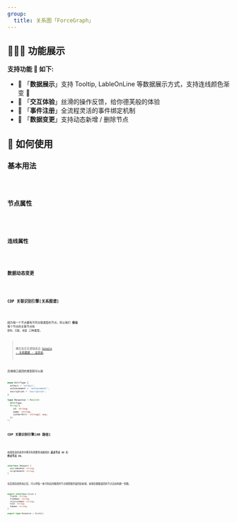```yaml
---
group:
  title: 关系图「ForceGraph」
---
```


## 💁🏻‍♀️ 功能展示

**支持功能 💪 如下:**

- 🚀 「**数据展示**」支持 Tooltip, LableOnLine 等数据展示方式，支持连线颜色渐变 🌈
- 🚀 「**交互体验**」丝滑的操作反馈，给你德芙般的体验
- 🚀 「**事件注册**」全流程灵活的事件绑定机制
- 🚀 「**数据变更**」支持动态新增 / 删除节点

## 🤔 如何使用

### 基本用法

<code src="./demo/base.tsx" />

### 节点属性

<code src="./demo/node.tsx" />

### 连线属性

<code src="./demo/link/index.tsx" />

### 数据动态变更

<code src="./demo/dynamic/index.tsx" />

### CDP 关联识别引擎\[关系图谱\]

<code src="./demo/AutoCase/index.tsx" />

因为每一个节点都有不同关联类型的节点，所以我们 **假设** 每个节点的关联节点有 `影响`、`归属`、`成就` 三种类型。

> 概念及交互逻辑来自 [Google - 关系图谱 - 全历史](https://www.allhistory.com/relation?id=5910422f55b542257a001a7b)。

后端接口返回的类型就可以是

```typescript | pure
enum AttrType {
  effect = 'effect',
  achievement = 'achievement',
  ascription = 'ascription',
}

type Response = Record<
  AttrType,
  Array<{
    id: string;
    name: string;
    [otherAttr: string]: any;
  }>
>;
```

### CDP 关联识别引擎\[AB 路径\]

<code src="./demo/ABRoad/index.tsx" />

前端发送的请求中携带有想要查询路径的 **起点节点 ID** 和 **终点节点 ID**。

```typescript | pure
interface IRequest {
  sourceNodeId: string;
  targetNodeId: string;
}
```

在后端完成查询之后，可以将每一条可到达的路径的节点按照顺序返回给前端，前端会根据返回的节点自动构建一张图。

```typescript | pure
export interface ILink {
  fromId: string;
  fromName: string;
  relationName: string;
  toId: string;
  toName: string;
}

export type Response = ILink[];
```


<code src="./demo/test/index.tsx" />